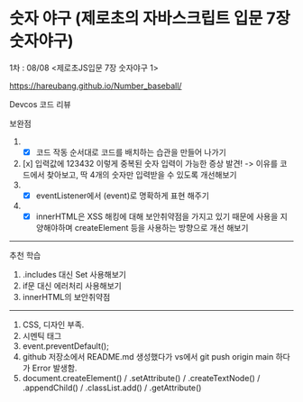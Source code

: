 # 숫자 야구 (제로초의 자바스크립트 입문 7장 숫자야구)

1차 : 08/08 <제로초JS입문 7장 숫자야구 1>

https://hareubang.github.io/Number_baseball/

Devcos 코드 리뷰

보완점

1. -[x] 코드 작동 순서대로 코드를 배치하는 습관을 만들어 나가기
2. [x] 입력값에 123432 이렇게 중복된 숫자 입력이 가능한 증상 발견! -> 이유를 코드에서 찾아보고, 딱 4개의 숫자만 입력받을 수 있도록 개선해보기
3. -[x] eventListener에서 (event)로 명확하게 표현 해주기
4. -[x] innerHTML은 XSS 해킹에 대해 보안취약점을 가지고 있기 때문에 사용을 지양해야하며 createElement 등을 사용하는 방향으로 개선 해보기

---

추천 학습

1. .includes 대신 Set 사용해보기
2. if문 대신 에러처리 사용해보기
3. innerHTML의 보안취약점

---

1. CSS, 디자인 부족.
2. 시멘틱 태그
3. event.preventDefault();
4. github 저장소에서 README.md 생성했다가 vs에서 git push origin main 하다가 Error 발생함.
5. document.createElement() / .setAttribute() / .createTextNode() / .appendChild() / .classList.add() / .getAttribute()
